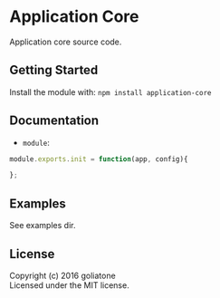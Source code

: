 # Application Core

Application core source code.

## Getting Started
Install the module with: `npm install application-core`

## Documentation

* `module`:
```js
module.exports.init = function(app, config){

};
```

## Examples
See examples dir.

## License
Copyright (c) 2016 goliatone  
Licensed under the MIT license.
